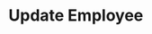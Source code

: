 # Update Employee

<api-endpoint openapi-path="../../OpenApi/user.openapi.yaml" method="PUT" endpoint="/api/v1/employees/{id}"/>